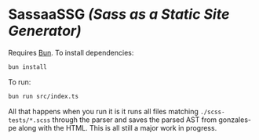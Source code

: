 # **SassaaSSG** _(Sass as a Static Site Generator)_

Requires [Bun](https://bun.sh). To install dependencies:

```bash
bun install
```

To run:

```bash
bun run src/index.ts
```

All that happens when you run it is it runs all files matching `./scss-tests/*.scss` through the parser and saves the parsed AST from gonzales-pe along with the HTML. This is all still a major work in progress.